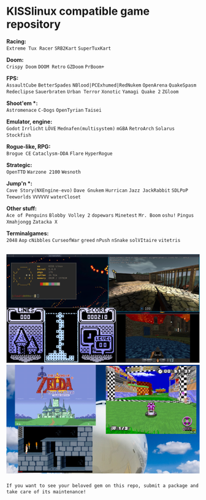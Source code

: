 # KISSlinux compatible game repository

**Racing:**  
`Extreme Tux Racer`  `SRB2Kart` `SuperTuxKart`   

**Doom:**  
`Crispy Doom` `DOOM Retro` `GZDoom` `PrBoom+`  
  
**FPS:**  
`AssaultCube` `BetterSpades` `NBlood|PCExhumed|RedNukem` `OpenArena` `QuakeSpasm` `Redeclipse` `Sauerbraten` `Urban Terror` `Xonotic` `Yamagi Quake 2` `ZGloom`  
  
**Shoot'em \*:**  
`Astromenace` `C-Dogs` `OpenTyrian` `Taisei`  
  
**Emulator, engine:**  
`Godot` `Irrlicht` `LÖVE` `Mednafen(multisystem)` `mGBA` `RetroArch` `Solarus` `Stockfish`  

**Rogue-like, RPG:**  
`Brogue CE` `Cataclysm-DDA` `Flare` `HyperRogue` 

**Strategic:**  
`OpenTTD` `Warzone 2100` `Wesnoth`

**Jump'n \*:**  
`Cave Story(NXEngine-evo)` `Dave Gnukem` `Hurrican` `Jazz JackRabbit` `SDLPoP` `Teeworlds` `VVVVVV` `waterCloset`  
  
**Other stuff:**  
`Ace of Penguins` `Blobby Volley 2` `dopewars` `Minetest` `Mr. Boom` `oshu!` `Pingus` `Xmahjongg` `Zatacka X`   

**Terminalgames:**  
`2048` `Aop` `cNibbles` `CurseofWar` `greed` `nPush` `nSnake` `solVItaire` `vitetris`  
  

![screen](screenshots/busy.jpeg)
![screen](screenshots/busy2.png)
---
```
If you want to see your beloved gem on this repo, submit a package and take care of its maintenance!
``` 
